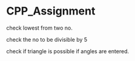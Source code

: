 # CPP_Assignment

check lowest from two no.

check the no to be divisible by 5  

check if triangle is possible if angles are entered.
